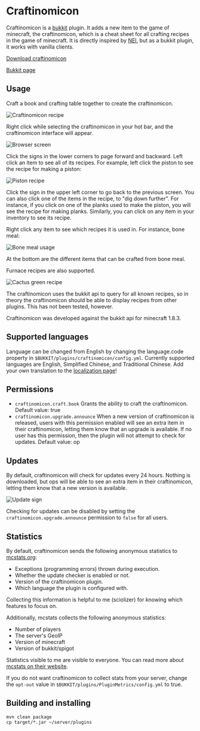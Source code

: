 Craftinomicon
=============

Craftinomicon is a [bukkit](https://bukkit.org/) plugin. It adds a new item to the game of minecraft, the craftinomicon,
which is a cheat sheet for all crafting recipes in the game of minecraft. It is directly inspired by
[NEI](http://www.minecraftforum.net/forums/mapping-and-modding/minecraft-mods/1279956-chickenbones-mods),
but as a bukkit plugin, it works with vanilla clients.

[Download craftinomicon](https://github.com/sciolizer/craftinomicon/releases/download/v000.001.000/craftinomicon-0.1.jar)

[Bukkit page](http://dev.bukkit.org/bukkit-plugins/craftinomicon/)

Usage
-----

Craft a book and crafting table together to create the craftinomicon.

![Craftinomicon recipe](docs/img/craftinomicon.png "Craftinomicon recipe")

Right click while selecting the craftinomicon
in your hot bar, and the craftinomicon interface will appear.

![Browser screen](docs/img/browser.png "Browser screen")

Click the signs in the lower corners to page forward and backward. Left click an item to see all of its recipes.
For example, left click the piston to see the recipe for making a piston:

![Piston recipe](docs/img/piston.png "Piston recipe")

Click the sign in the upper left corner to go back to the previous screen. You can also click one of the items
in the recipe, to "dig down further". For instance, if you click on one of the planks used to make the piston, you
will see the recipe for making planks. Similarly, you can click on any item in your inventory to see its recipe.

Right click any item to see which recipes it is used in. For instance, bone meal:

![Bone meal usage](docs/img/bonemeal.png "Bone meal usage")

At the bottom are the different items that can be crafted from bone meal.

Furnace recipes are also supported.

![Cactus green recipe](docs/img/cactus-green.png "Cactus green recipe")

The craftinomicon uses the bukkit api to query for all known recipes, so in theory the craftinomicon
should be able to display recipes
from other plugins. This has not been tested, however.

Craftinomicon was developed against the bukkit api for minecraft 1.8.3.

Supported languages
-------------------

Language can be changed from English by changing the language.code property in `$BUKKIT/plugins/craftinomicon/config.yml`.
Currently supported languages are English, Simplified Chinese, and Traditional Chinese.
Add your own translation to the [localization page](http://dev.bukkit.org/bukkit-plugins/craftinomicon/localization/)!

Permissions
-----------

* `craftinomicon.craft.book` Grants the ability to craft the craftinomicon. Default value: true
* `craftinomicon.upgrade.announce` When a new version of craftinomicon is released, users with this permission enabled will see an extra item in their craftinomicon, letting them know that an upgrade is available. If no user has this permission, then the plugin will not attempt to check for updates. Default value: op

Updates
-------

By default, craftinomicon will check for updates every 24 hours. Nothing is downloaded, but ops will
be able to see an extra item in their craftinomicon, letting them know that a new version is available.

![Update sign](docs/img/update.png "Update sign")

Checking for updates can be disabled by setting the `craftinomicon.upgrade.announce` permission to `false` for all users.

Statistics
----------

By default, craftinomicon sends the following anonymous statistics to [mcstats.org](http://mcstats.org/plugin/craftinomicon):

* Exceptions (programming errors) thrown during execution.
* Whether the update checker is enabled or not.
* Version of the craftinomicon plugin.
* Which language the plugin is configured with.

Collecting this information is helpful to me (sciolizer) for knowing which features to focus on.

Additionally, mcstats collects the following anonymous statistics:

* Number of players
* The server's GeoIP
* Version of minecraft
* Version of bukkit/spigot

Statistics visible to me are visible to everyone. You can read more about
[mcstats on their website](http://mcstats.org/learn-more/).

If you do not want craftinomicon to collect stats from your server, change the `opt-out` value in
`$BUKKIT/plugins/PluginMetrics/config.yml` to true.

Building and installing
-----------------------

```
mvn clean package
cp target/*.jar ~/server/plugins
```
